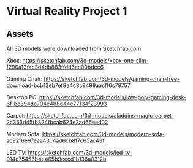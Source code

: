 # Virtual Reality Project 1

## Assets

All 3D models were downloaded from Sketchfab.com

Xbox: https://sketchfab.com/3d-models/xbox-one-slim-f290a13fac3d4db883ffdd6ac00bdcc6

Gaming Chair: https://sketchfab.com/3d-models/gaming-chair-free-download-bcb13eb7ef9e4c3c9499aacff6c79757

Desktop PC: https://sketchfab.com/3d-models/low-poly-gaming-desk-6f1bc394de704e488d44e77134f23993

Carpet: https://sketchfab.com/3d-models/aladdins-magic-carpet-2c363d45fb824fbcab624e2ad66eed02

Modern Sofa: https://sketchfab.com/3d-models/modern-sofa-ac92f6e97eaa43c4ad6cb8f7c65ac43f

LED TV: https://sketchfab.com/3d-models/led-tv-014e75456b4e465b9cecd1b136a0312b
